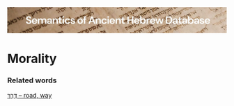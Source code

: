 <html><body><img id="banner" src="../../images/banners/banner.png" alt="banner" /></body></html>

# **Morality**


### Related words
[דֶּרֶךְ – road, way](../words/derek.md)<br>